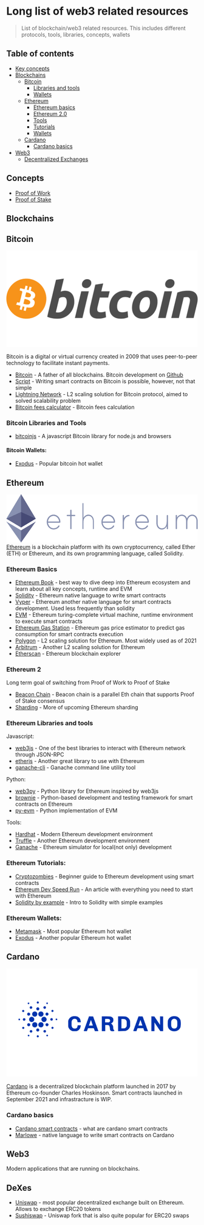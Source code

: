 # Long list of web3 related resources
> List of blockchain/web3 related resources. This includes different protocols, tools, libraries, concepts, wallets

## Table of contents
- [Key concepts](#concepts)
- [Blockchains](#blockchains)
    - [Bitcoin](#bitcoin)
        * [Libraries and tools](#bitcoin-libraries-and-tools)
        * [Wallets](#bitcoin-wallets)
    - [Ethereum](#ethereum)
        * [Ethereum basics](#ethereum-basics)
        * [Ethereum 2.0](#ethereum-2)
        * [Tools](#ethereum-libraries-and-tools)
        * [Tutorials](#ethereum-tutorials)
        * [Wallets](#ethereum-wallets)
    - [Cardano](#cardano)
        * [Cardano basics](#cardano-basics)
- [Web3](#web3)
    * [Decentralized Exchanges](#dexes)

## Concepts
- [Proof of Work](https://en.wikipedia.org/wiki/Proof_of_work)
- [Proof of Stake](https://en.wikipedia.org/wiki/Proof_of_stake)

## Blockchains

## Bitcoin
![](images/bitcoin.png)

Bitcoin is a digital or virtual currency created in 2009 that uses peer-to-peer technology to facilitate instant payments.

- [Bitcoin](https://bitcoin.org/en/) - A father of all blockchains. Bitcoin development on [Github](https://github.com/bitcoin)
- [Script](https://en.bitcoin.it/wiki/Script) - Writing smart contracts on Bitcoin is possible, however, not that simple
- [Lightning Network](https://lightning.network/) - L2 scaling solution for Bitcoin protocol, aimed to solved scalability problem
- [Bitcoin fees calculator](https://bitcoinfees.net/) - Bitcoin fees calculation

### Bitcoin Libraries and Tools
- [bitcoinjs](https://github.com/bitcoinjs/bitcoinjs-lib) - A javascript Bitcoin library for node.js and browsers

#### Bitcoin Wallets:
- [Exodus](https://www.exodus.com/) - Popular bitcoin hot wallet


## Ethereum
![](images/ethereum-logo-landscape-purple.png)
[Ethereum](https://ethereum.org/en/)  is a blockchain platform with its own cryptocurrency, called Ether (ETH) or Ethereum, and its own programming language, called Solidity. 

### Ethereum Basics

- [Ethereum Book](https://github.com/ethereumbook/ethereumbook) - best way to dive deep into Ethereum ecosystem and learn about all key concepts, runtime and EVM
- [Solidity](https://github.com/ethereum/solidity) - Ethereum native language to write smart contracts
- [Vyper](https://github.com/vyperlang/vyper) - Ethereum another native language for smart contracts development. Used less frequently than solidity
- [EVM](https://ethereum.org/en/developers/docs/evm/) - Ethereum turing-complete virtual machine, runtime environment to execute smart contracts
- [Ethereum Gas Station](https://ethgasstation.info/) - Ethereum gas price estimator to predict gas consumption for smart contracts execution
- [Polygon](https://github.com/maticnetwork) - L2 scaling solution for Ethereum. Most widely used as of 2021
- [Arbitrum](https://github.com/OffchainLabs/arbitrum) - Another L2 scaling solution for Ethereum
- [Etherscan](https://etherscan.io/) - Ethereum blockchain explorer


### Ethereum 2
Long term goal of switching from Proof of Work to Proof of Stake
- [Beacon Chain](https://ethereum.org/en/eth2/beacon-chain/) - Beacon chain is a parallel Eth chain that supports Proof of Stake consensus
- [Sharding](https://eth.wiki/en/sharding/sharding-roadmap) - More of upcoming Ethereum sharding

### Ethereum Libraries and tools

Javascript:
- [web3js](https://github.com/ChainSafe/web3.js) - One of the best libraries to interact with Ethereum network through JSON-RPC
- [etherjs](https://github.com/ethers-io/ethers.js/) - Another great library to use with Ethereum
- [ganache-cli](https://github.com/trufflesuite/ganache-cli-archive) - Ganache command line utility tool

Python:
- [web3py](https://github.com/ethereum/web3.py) - Python library for Ethereum inspired by web3js
- [brownie](https://github.com/eth-brownie/brownie) - Python-based development and testing framework for smart contracts on Ethereum
- [py-evm](https://github.com/ethereum/py-evm) - Python implementation of EVM

Tools:
- [Hardhat](https://github.com/nomiclabs/hardhat) - Modern Ethereum development environment
- [Truffle](https://github.com/trufflesuite/truffle) - Another Ethereum development environment
- [Ganache](https://github.com/trufflesuite/ganache) - Ethereum simulator for local(not only) development

### Ethereum Tutorials:
- [Cryptozombies](https://cryptozombies.io/en/) - Beginner guide to Ethereum development using smart contracts
- [Ethereum Dev Speed Run](https://medium.com/@austin_48503/%EF%B8%8Fethereum-dev-speed-run-bd72bcba6a4c) - An article with everything you need to start with Ethereum
- [Solidity by example](https://solidity-by-example.org/) - Intro to Solidity with simple examples

### Ethereum Wallets:
- [Metamask](https://metamask.io/) - Most popular Ethereum hot wallet
- [Exodus](https://www.exodus.com/) - Another popular Ethereum hot wallet


## Cardano
![](images/cardano.png)

[Cardano](https://cardano.org/) is a decentralized blockchain platform launched in 2017 by Ethereum co-founder Charles Hoskinson. Smart contracts launched in September 2021 and infrastracture is WIP.

### Cardano basics

- [Cardano smart contracts](https://github.com/cardano-foundation/docs-cardano-org/blob/main/explainers/cardano-explainers/smart-contract-exp.md) - what are cardano smart contracts
- [Marlowe](https://docs.cardano.org/marlowe/learn-about-marlowe) - native language to write smart contracts on Cardano


## Web3
Modern applications that are running on blockchains.

## DeXes
- [Uniswap](https://app.uniswap.org/#/swap) - most popular decentralized exchange built on Ethereum. Allows to exchange ERC20 tokens
- [Sushiswap](https://app.sushi.com/swap) - Uniswap fork that is also quite popular for ERC20 swaps